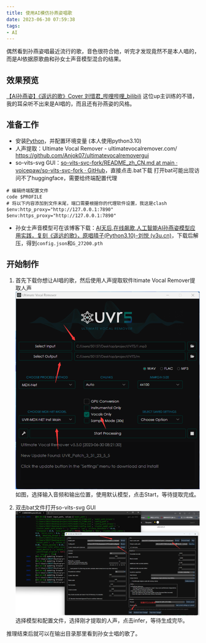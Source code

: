 ```yaml
---
title: 使用AI模仿孙燕姿唱歌
date: 2023-06-30 07:59:38
tags:
- AI
---
```

偶然看到孙燕姿唱最近流行的歌，音色很符合她，听完才发现竟然不是本人唱的，而是AI依据原歌曲和孙女士声音模型混合的结果。
<!--more-->

## 效果预览

[【AI孙燕姿】《遥远的歌》Cover 刘惜君_哔哩哔哩_bilibili](https://www.bilibili.com/video/BV1o14y1Z7EK/?vd_source=1ec8998e58f8cdf9b1492f4de118be1a)
这位up主训练的不错，我的耳朵听不出来是AI唱的，而且还有孙燕姿的风格。

## 准备工作
- 安装[Python](https://www.python.org/downloads/)，并配置环境变量 (本人使用python3.10)
- 人声提取：Ultimate Vocal Remover - ultimatevocalremover.com/
https://github.com/Anjok07/ultimatevocalremovergui
- so-vits-svg GUI：[so-vits-svc-fork/README_zh_CN.md at main · voicepaw/so-vits-svc-fork · GitHub](https://github.com/voicepaw/so-vits-svc-fork/blob/main/README_zh_CN.md)，直接点击.bat下载
打开bat可能出现访问不了huggingface，需要给终端配置代理
```
# 编辑终端配置文件
code $PROFILE
# 将以下内容添加到文件末尾，端口需要根据你的代理软件设置，我这是clash
$env:http_proxy="http://127.0.0.1:7890"
$env:https_proxy="http://127.0.0.1:7890"
```
- 孙女士声音模型可在该博客下载：[AI天后,在线飙歌,人工智能AI孙燕姿模型应用实践，复刻《遥远的歌》，原唱晴子(Python3.10)-刘悦 (v3u.cn)](https://v3u.cn/a_id_310)，下载后解压，得到`config.json`和`G_27200.pth`

## 开始制作
1. 首先下载你想让AI唱的歌，然后使用人声提取软件ltimate Vocal Remover提取人声
![image-20230630082155166](使用AI模仿孙燕姿唱歌\image-20230630082155166.png)
如图，选择输入音频和输出位置，使用默认模型，点击Start，等待提取完成。

2. 双击bat文件打开so-vits-svg GUI
![image-20230630082028007](使用AI模仿孙燕姿唱歌\image-20230630082028007.png)
选择模型和配置文件，选择刚才提取的人声，点击infer，等待生成完毕。

推理结束后就可以在输出目录那里看到孙女士唱的歌了。
